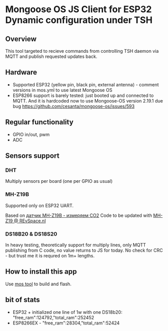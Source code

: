 # Mongoose OS JS Client for ESP32 Dynamic configuration under TSH

## Overview
This tool targeted to recieve commands from controlling TSH daemon via MQTT and publish requested updates back.

## Hardware
- Supported ESP32 (yellow pin, black pin, external antenna) - comment versions in mos.yml to use latest Mongoose OS
- ESP8266 support is barely tested: just booted up and connected to MQTT. And it is hardcoded now to use Mongoose-OS version 2.19.1 due bug https://github.com/cesanta/mongoose-os/issues/593 

## Regular functionality
- GPIO in/out, pwm
- ADC

## Sensors support
### DHT
Multiply sensors per board (one per GPIO as usual)

### MH-Z19B
Supported only on ESP32 UART.

Based on [датчик MH-Z19B - измеряем CO2](http://forum.amperka.ru/threads/%D0%B4%D0%B0%D1%82%D1%87%D0%B8%D0%BA-mh-z19b-%D0%B8%D0%B7%D0%BC%D0%B5%D1%80%D1%8F%D0%B5%D0%BC-co2.12490/)
Code to be updated with [MH-Z19 @ REvSpace.nl](https://revspace.nl/MHZ19)

### DS18B20 & DS18S20
In heavy testing, theoretically support for multiply lines, only MQTT publishing from C code, no value returns to JS for today.
No check for CRC - but trust me it is requred on 1m+ lengths.

## How to install this app
Use  [mos tool](https://mongoose-os.com/software.html) to build and flash.

## bit of stats
- ESP32 + initialized one line of 1w with one DS18b20: "free_ram":124792,"total_ram":252452
- ESP8266EX - "free_ram":28304,"total_ram":52424

